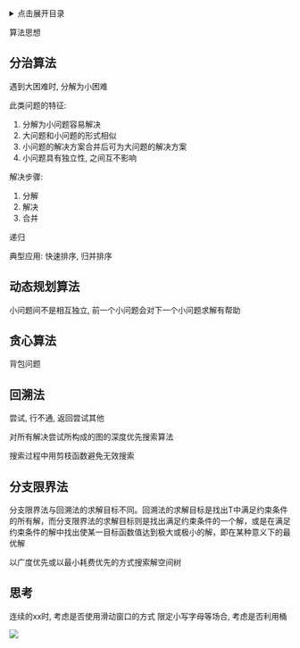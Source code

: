 <details>
<summary>点击展开目录</summary>
<!-- TOC -->

- [分治算法](#分治算法)
- [动态规划算法](#动态规划算法)
- [贪心算法](#贪心算法)
- [回溯法](#回溯法)
- [分支限界法](#分支限界法)
- [思考](#思考)

<!-- /TOC -->
</details>

算法思想

## 分治算法

遇到大困难时, 分解为小困难

此类问题的特征:
1. 分解为小问题容易解决
2. 大问题和小问题的形式相似
3. 小问题的解决方案合并后可为大问题的解决方案
4. 小问题具有独立性, 之间互不影响

解决步骤:
1. 分解
2. 解决
3. 合并

递归

典型应用: 快速排序, 归并排序

## 动态规划算法

小问题间不是相互独立, 前一个小问题会对下一个小问题求解有帮助

## 贪心算法

背包问题

## 回溯法

尝试, 行不通, 返回尝试其他

对所有解决尝试所构成的图的深度优先搜索算法

搜索过程中用剪枝函数避免无效搜索

## 分支限界法

分支限界法与回溯法的求解目标不同。回溯法的求解目标是找出T中满足约束条件的所有解，而分支限界法的求解目标则是找出满足约束条件的一个解，或是在满足约束条件的解中找出使某一目标函数值达到极大或极小的解，即在某种意义下的最优解

以广度优先或以最小耗费优先的方式搜索解空间树


## 思考

连续的xx时, 考虑是否使用滑动窗口的方式
限定小写字母等场合, 考虑是否利用桶

[![](https://static.segmentfault.com/v-5b1df2a7/global/img/creativecommons-cc.svg)](https://creativecommons.org/licenses/by-nc-nd/4.0/)
